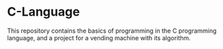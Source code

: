 # C-Language
This repository contains the basics of programming in the C programming language, and a project for a vending machine with its algorithm. 
